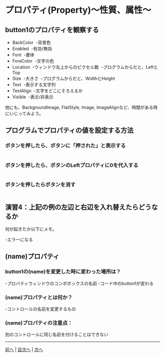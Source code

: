 # プロパティ(Property)～性質、属性～

## button1のプロパティを観察する

- BackColor
  -背景色
- Enabled
  -有効/無効
- Font
  -書体
- ForeColor
  -文字の色
- Location
  -ウィンドウ左上からのピクセル数
  -プログラムからだと、LeftとTop
- Size
  -大きさ
  -プログラムからだと、WidthとHeight
- Text
  -表示する文字列
- TextAlign
  -文字をどこにそろえるか
- Visible
  -表示/非表示

他にも、BackgroundImage, FlatStyle, Image, ImageAlignなど、時間がある時にいじってみよう。

## プログラムでプロパティの値を設定する方法
### ボタンを押したら、ボタンに「押された」と表示する

```cs
```

### ボタンを押したら、ボタンのLeftプロパティに0を代入する

```cs
```

### ボタンを押したらボタンを消す

```cs
```

## 演習4：上記の例の左辺と右辺を入れ替えたらどうなるか
何が起きたか以下にメモ。

-エラーになる

## (name)プロパティ
### button1の(name)を変更した時に変わった場所は？
-プロバティウィンドウのコンボボックスの名前
-コード中のbutton1が変わる

### (name)プロパティとは何か？
-コントロールの名前を変更するもの

### (name)プロパティの注意点：
別のコントロールに同じ名前を付けることはできない

---

[前へ](03.md) | [目次へ](README.md#%E7%9B%AE%E6%AC%A1) | [次へ](05.md)
